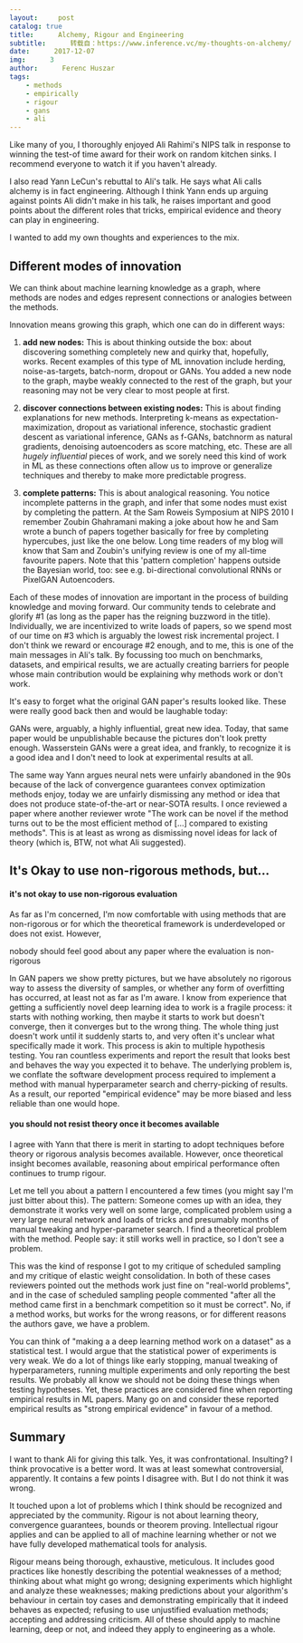 ```yaml
---
layout:     post
catalog: true
title:      Alchemy, Rigour and Engineering
subtitle:      转载自：https://www.inference.vc/my-thoughts-on-alchemy/
date:      2017-12-07
img:      3
author:      Ferenc Huszar
tags:
    - methods
    - empirically
    - rigour
    - gans
    - ali
---
```


Like many of you, I thoroughly enjoyed Ali Rahimi's NIPS talk in response to winning the test-of time award for their work on random kitchen sinks. I recommend everyone to watch it if you haven't already.

I also read Yann LeCun's rebuttal to Ali's talk. He says what Ali calls alchemy is in fact engineering. Although I think Yann ends up arguing against points Ali didn't make in his talk, he raises important and good points about the different roles that tricks, empirical evidence and theory can play in engineering.

I wanted to add my own thoughts and experiences to the mix.

## Different modes of innovation

We can think about machine learning knowledge as a graph, where methods are nodes and edges represent connections or analogies between the methods.

Innovation means growing this graph, which one can do in different ways:

1. **add new nodes:** This is about thinking outside the box: about discovering something completely new and quirky that, hopefully, works. Recent examples of this type of ML innovation include herding, noise-as-targets, batch-norm, dropout or GANs. You added a new node to the graph, maybe weakly connected to the rest of the graph, but your reasoning may not be very clear to most people at first. 

1. **discover connections between existing nodes:** This is about finding explanations for new methods. Interpreting k-means as expectation-maximization, dropout as variational inference, stochastic gradient descent as variational inference, GANs as f-GANs, batchnorm as natural gradients, denoising autoencoders as score matching, etc. These are all *hugely influential* pieces of work, and we sorely need this kind of work in ML as these connections often allow us to improve or generalize techniques and thereby to make more predictable progress. 

1. **complete patterns:** This is about analogical reasoning. You notice incomplete patterns in the graph, and infer that some nodes must exist by completing the pattern. At the Sam Roweis Symposium at NIPS 2010 I remember Zoubin Ghahramani making a joke about how he and Sam wrote a bunch of papers together basically for free by completing hypercubes, just like the one below. Long time readers of my blog will know that Sam and Zoubin's unifying review is one of my all-time favourite papers. Note that this 'pattern completion' happens outside the Bayesian world, too: see e.g. bi-directional convolutional RNNs or PixelGAN Autoencoders.


Each of these modes of innovation are important in the process of building knowledge and moving forward. Our community tends to celebrate and glorify #1 (as long as the paper has the reigning buzzword in the title). Individually, we are incentivized to write loads of papers, so we spend most of our time on #3 which is arguably the lowest risk incremental project. I don't think we reward or encourage #2 enough, and to me, this is one of the main messages in Ali's talk. By focussing too much on benchmarks, datasets, and empirical results, we are actually creating barriers for people whose main contribution would be explaining why methods work or don't work.

It's easy to forget what the original GAN paper's results looked like. These were really good back then and would be laughable today:

GANs were, arguably, a highly influential, great new idea. Today, that same paper would be unpublishable because the pictures don't look pretty enough. Wasserstein GANs were a great idea, and frankly, to recognize it is a good idea and I don't need to look at experimental results at all.

The same way Yann argues neural nets were unfairly abandoned in the 90s because of the lack of convergence guarantees convex optimization methods enjoy, today we are unfairly dismissing any method or idea that does not produce state-of-the-art or near-SOTA results. I once reviewed a paper where another reviewer wrote "The work can be novel if the method turns out to be the most efficient method of [...] compared to existing methods". This is at least as wrong as dismissing novel ideas for lack of theory (which is, BTW, not what Ali suggested).

## It's Okay to use non-rigorous methods, but...

#### it's not okay to use non-rigorous evaluation

As far as I'm concerned, I'm now comfortable with using methods that are non-rigorous or for which the theoretical framework is underdeveloped or does not exist. However,

> 
nobody should feel good about any paper where the evaluation is non-rigorous


In GAN papers we show pretty pictures, but we have absolutely no rigorous way to assess the diversity of samples, or whether any form of overfitting has occurred, at least not as far as I'm aware. I know from experience that getting a sufficiently novel deep learning idea to work is a fragile process: it starts with nothing working, then maybe it starts to work but doesn't converge, then it converges but to the wrong thing. The whole thing just doesn't work until it suddenly starts to, and very often it's unclear what specifically made it work. This process is akin to multiple hypothesis testing. You ran countless experiments and report the result that looks best and behaves the way you expected it to behave. The underlying problem is, we conflate the software development process required to implement a method with manual hyperparameter search and cherry-picking of results. As a result, our reported "empirical evidence" may be more biased and less reliable than one would hope.

#### you should not resist theory once it becomes available

I agree with Yann that there is merit in starting to adopt techniques before theory or rigorous analysis becomes available. However, once theoretical insight becomes available, reasoning about empirical performance often continues to trump rigour.

Let me tell you about a pattern I encountered a few times (you might say I'm just bitter about this). The pattern: Someone comes up with an idea, they demonstrate it works very well on some large, complicated problem using a very large neural network and loads of tricks and presumably months of manual tweaking and hyper-parameter search. I find a theoretical problem with the method. People say: it still works well in practice, so I don't see a problem.

This was the kind of response I got to my critique of scheduled sampling and my critique of elastic weight consolidation. In both of these cases reviewers pointed out the methods work just fine on "real-world problems", and in the case of scheduled sampling people commented "after all the method came first in a benchmark competition so it must be correct". No, if a method works, but works for the wrong reasons, or for different reasons the authors gave, we have a problem.

You can think of "making a a deep learning method work on a dataset" as a statistical test. I would argue that the statistical power of experiments is very weak. We do a lot of things like early stopping, manual tweaking of hyperparameters, running multiple experiments and only reporting the best results. We probably all know we should not be doing these things when testing hypotheses. Yet, these practices are considered fine when reporting empirical results in ML papers. Many go on and consider these reported empirical results as "strong empirical evidence" in favour of a method.

## Summary

I want to thank Ali for giving this talk. Yes, it was confrontational. Insulting? I think provocative is a better word. It was at least somewhat controversial, apparently. It contains a few points I disagree with. But I do not think it was wrong.

It touched upon a lot of problems which I think should be recognized and appreciated by the community. Rigour is not about learning theory, convergence guarantees, bounds or theorem proving. Intellectual rigour applies and can be applied to all of machine learning whether or not we have fully developed mathematical tools for analysis.

Rigour means being thorough, exhaustive, meticulous. It includes good practices like honestly describing the potential weaknesses of a method; thinking about what might go wrong; designing experiments which highlight and analyze these weaknesses; making predictions about your algorithm's behaviour in certain toy cases and demonstrating empirically that it indeed behaves as expected; refusing to use unjustified evaluation methods; accepting and addressing criticism. All of these should apply to machine learning, deep or not, and indeed they apply to engineering as a whole.
